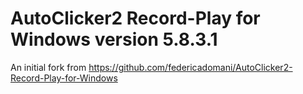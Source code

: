 # AutoClicker2 Record-Play for Windows version 5.8.3.1

An initial fork from https://github.com/federicadomani/AutoClicker2-Record-Play-for-Windows

